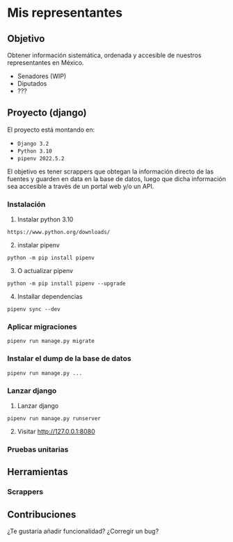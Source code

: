 # Mis representantes

## Objetivo
Obtener información sistemática, ordenada y accesible de nuestros 
representantes en México.

- Senadores (WIP)
- Diputados
- ???

## Proyecto (django)
El proyecto está montando en:
- `Django 3.2`
- `Python 3.10`
- `pipenv 2022.5.2`

El objetivo es tener scrappers que obtegan la información directo de las 
fuentes y guarden en data en la base de datos, luego que dicha información 
sea accesible a través de un portal web y/o un API.

### Instalación
1. Instalar python 3.10
```
https://www.python.org/downloads/
```
2. instalar pipenv
```
python -m pip install pipenv
```
3. O actualizar pipenv
```
python -m pip install pipenv --upgrade
```
4. Installar dependencias
```
pipenv sync --dev
```

### Aplicar migraciones
```
pipenv run manage.py migrate
```

### Instalar el dump de la base de datos
```
pipenv run manage.py ...
```

### Lanzar django
1. Lanzar django
```
pipenv run manage.py runserver
```
2. Visitar http://127.0.0.1:8080 

### Pruebas unitarias

## Herramientas

### Scrappers


## Contribuciones
¿Te gustaría añadir funcionalidad? ¿Corregir un bug?